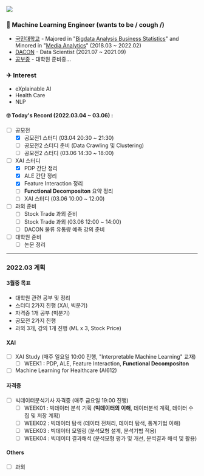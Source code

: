 <a href="https://hits.seeyoufarm.com"><img src="https://hits.seeyoufarm.com/api/count/incr/badge.svg?url=https%3A%2F%2Fgithub.com%2FJayHong99&count_bg=%2379C83D&title_bg=%23555555&icon=&icon_color=%23E7E7E7&title=hits&edge_flat=false"/></a>

### 🧐 Machine Learning Engineer (wants to be / cough /)
- [국민대학교](https://www.kookmin.ac.kr) - Majored in "[Bigdata Analysis Business Statistics](https://biz.kookmin.ac.kr/undergraduate/business/big?tab=1)" and Minored in "[Media Analytics](https://hat.kookmin.ac.kr/link/analytics)" (2018.03 ~ 2022.02)
- [DACON](https://www.dacon.io) - Data Scientist (2021.07 ~ 2021.09)
- [공부중](https://github.com/JayHong99) - 대학원 준비중... 

### ✈ Interest
- eXplainable AI
- Health Care
- NLP

#### 🙄 Today's Record (2022.03.04 ~ 03.06) : 

- [ ] 공모전
  - [X] 공모전1 스터디 (03.04 20:30 ~ 21:30)
  - [ ] 공모전2 스터디 준비 (Data Crawling 및 Clustering)
  - [ ] 공모전2 스터디 (03.06 14:30 ~ 18:00)

- [ ] XAI 스터디
  - [X] PDP 간단 정리
  - [X] ALE 간단 정리
  - [X] Feature Interaction  정리
  - [ ] <b>Functional Decompositon</b> 요약 정리
  - [ ] XAI 스터디 (03.06 10:00 ~ 12:00)

- [ ] 과외 준비
  - [ ] Stock Trade 과외 준비
  - [ ] Stock Trade 과외 (03.06 12:00 ~ 14:00)
  - [ ] DACON 물류 유통량 예측 강의 준비

- [ ] 대학원 준비
  - [ ] 논문 정리

---
### 2022.03 계획
#### 3월중 목표
- 대학원 관련 공부 및 정리
- 스터디 2가지 진행 (XAI, 빅분기)
- 자격증 1개 공부 (빅분기)
- 공모전 2가지 진행
- 과외 3개, 강의 1개 진행 (ML x 3, Stock Price)

#### XAI
- [ ] XAI Study (매주 일요일 10:00 진행, "Interpretable Machine Learning" 교재)
  - [ ] WEEK1 : PDP, ALE, Feature Interaction, <b>Functional Decompositon</b>
- [ ] Machine Learning for Healthcare (AI612)

#### 자격증
- [ ] 빅데이터분석기사 자격증 (매주 금요일 19:00 진행)
  - [ ] WEEK01 : 빅데이터 분석 기획 (<b>빅데이터의 이해</b>, 데이터분석 계획, 데이터 수집 및 저장 계획)
  - [ ] WEEK02 : 빅데이터 탐색 (데이터 전처리, 데이터 탐색, 통계기법 이해)
  - [ ] WEEK03 : 빅데이터 모델링 (분석모형 설계, 분석기법 적용)
  - [ ] WEEK04 : 빅데이터 결과해석 (분석모형 평가 및 개선, 분석결과 해석 및 활용)
  
#### Others
- [ ] 과외
